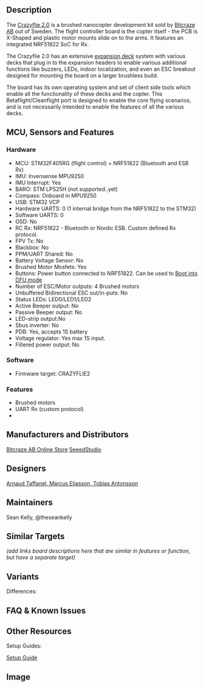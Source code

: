 ## Description

The [Crazyflie 2.0](https://www.bitcraze.io/crazyflie-2/) is a brushed nanocopter development kit sold by [Bitcraze AB](https://www.bitcraze.io/) out of Sweden. The flight controller board is the copter itself - the PCB is X-Shaped and plastic motor mounts slide on to the arms. It features an integrated NRF51822 SoC for Rx. 

The Crazyflie 2.0 has an extensive [expansion deck](https://wiki.bitcraze.io/projects:crazyflie2:expansionboards:index) system with various decks that plug in to the expansion headers to enable various additional functions like buzzers, LEDs, indoor localization, and even an ESC breakout designed for mounting the board on a larger brushless build.

The board has its own operating system and set of client side tools which enable all the functionality of these decks and the copter. This Betaflight/Cleanflight port is designed to enable the core flying scenarios, and is not necessarily intended to enable the features of all the various decks.

## MCU, Sensors and Features

### Hardware
  - MCU: STM32F405RG (flight control) + NRF51822 (Bluetooth and ESB Rx)
  - IMU: Invensense MPU9250
  - IMU Interrupt: Yes
  - BARO: STM LPS25H (not supported..yet)
  - Compass: Onboard in MPU9250
  - USB: STM32 VCP  
  - Hardware UARTS: 0 (1 internal bridge from the NRF51822 to the STM32)
  - Software UARTS: 0 
  - OSD: No
  - RC Rx: NRF51822 - Bluetooth or Nordic ESB. Custom defined Rx protocol.
  - FPV Tx: No
  - Blackbox: No
  - PPM/UART Shared: No
  - Battery Voltage Sensor: No
  - Brushed Motor Mosfets: Yes
  - Buttons: Power button connected to NRF51822. Can be used to [Boot into DFU mode](https://wiki.bitcraze.io/projects:crazyflie2:development:dfu)
  - Number of ESC/Motor outputs: 4 Brushed motors
  - Unbuffered Bidirectional ESC out/in-puts: No 
  - Status LEDs: LED0/LED1/LED2
  - Active Beeper output: No
  - Passive Beeper output: No
  - LED-strip output:No
  - Sbus inverter: No
  - PDB: Yes, accepts 1S battery
  - Voltage regulator: Yes max 1S input.
  - Filtered power output: No

### Software
  - Firmware target: CRAZYFLIE2

### Features

  - Brushed motors
  - UART Rx (custom protocol)
  - 

## Manufacturers and Distributors

[Bitcraze AB Online Store](https://store.bitcraze.io/)
[SeeedStudio](https://www.seeedstudio.com/Crazyflie-2.0-p-2103.html)

## Designers

[Arnaud Taffanel, Marcus Eliasson, Tobias Antonsson](https://www.bitcraze.io/team/)

## Maintainers
Sean Kelly, @theseankelly


## Similar Targets

_(add links board descriptions here that are similar in features or function, but have a separate target)_


## Variants

Differences:


## FAQ & Known Issues


## Other Resources

Setup Guides: 

[Setup Guide](https://wiki.bitcraze.io/projects:crazyflie2:development:dfu)

## Image

